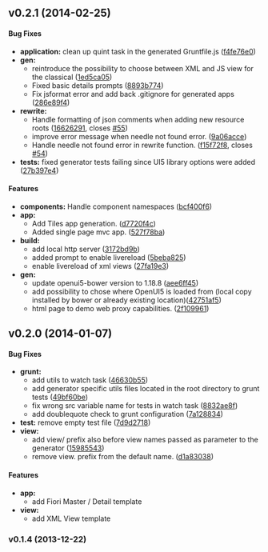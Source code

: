 <a name="v0.2.1"></a>
## v0.2.1 (2014-02-25)


#### Bug Fixes

* **application:** clean up quint task in the generated Gruntfile.js ([f4fe76e0](http://github.com/saschakiefer/generator-openui5/commit/f4fe76e0d18b7462fe26a1cef2d6d405411fda97))
* **gen:**
    * reintroduce the possibility to choose between XML and JS view for the classical  ([1ed5ca05](http://github.com/saschakiefer/generator-openui5/commit/1ed5ca05dd567dc05f04fbe971656d5aa9b977be))
    * Fixed basic details prompts ([8893b774](http://github.com/saschakiefer/generator-openui5/commit/8893b7742e3888ca7d99aff8504274ad2742379b))
    * Fix jsformat error and add back .gitignore for generated apps ([286e89f4](http://github.com/saschakiefer/generator-openui5/commit/286e89f40e29a707cb227796567badf0b81eb0f1))
* **rewrite:**
    * Handle formatting of json comments when adding new resource roots ([16626291](http://github.com/saschakiefer/generator-openui5/commit/16626291c5b1638406aaf2d6ecc6ee82b9334538), closes [#55](http://github.com/saschakiefer/generator-openui5/issues/55))
    * improve error message when needle not found error. ([9a06acce](http://github.com/saschakiefer/generator-openui5/commit/9a06acce39d7469feeac0b2807e80ce09e09f3aa))
    * Handle needle not found error in rewrite function. ([f15f72f8](http://github.com/saschakiefer/generator-openui5/commit/f15f72f84784b7f5a6847d05ccb23c1cb9354058), closes [#54](http://github.com/saschakiefer/generator-openui5/issues/54))
* **tests:** fixed generator tests failing since UI5 library options were added ([27b397e4](http://github.com/saschakiefer/generator-openui5/commit/27b397e40210a9144c337c3c790cdcd9153ffe5a))


#### Features


* **components:** Handle component namespaces ([bcf400f6](http://github.com/saschakiefer/generator-openui5/commit/bcf400f6e115ec0c00d7ce54c4a8575a29a29eef))
* **app:** 
    * Add Tiles app generation. ([d7720f4c](http://github.com/saschakiefer/generator-openui5/commit/d7720f4c405a059af0d20bd705ca4f90fac43bef))
    * Added single page mvc app. ([527f78ba](http://github.com/saschakiefer/generator-openui5/commit/527f78ba62bb9c63f61d952c79bbbb00ae206486))
* **build:**
    * add local http server ([3172bd9b](http://github.com/saschakiefer/generator-openui5/commit/3172bd9b02e3a0afc14b9883e6d0266197df0e2d))
    * added prompt to enable livereload ([5beba825](http://github.com/saschakiefer/generator-openui5/commit/5beba825589a9a7b5df219e08c3de4eb4f996378))
    * enable livereload of xml views ([27fa19e3](http://github.com/saschakiefer/generator-openui5/commit/27fa19e3258416dc3e1ec55e1f232e66b30249c1))
* **gen:**
    * update openui5-bower version to 1.18.8 ([aee6ff45](http://github.com/saschakiefer/generator-openui5/commit/aee6ff4546a08db54ff158a646cd03e38b88c0dc))
    * add possibility to chose where OpenUI5 is loaded from (local copy installed by bower or already existing location)([42751af5](http://github.com/saschakiefer/generator-openui5/commit/742751af5d765a31bc42d800ba08ed8f962ac465))
    * html page to demo web proxy capabilities. ([2f109961](http://github.com/saschakiefer/generator-openui5/commit/2f109961ec84a400481d359155cdeaa08509210a))


<a name="v0.2.0"></a>
## v0.2.0 (2014-01-07)


#### Bug Fixes

* **grunt:**
  * add utils to watch task ([46630b55](http://github.com/saschakiefer/generator-openui5/commit/46630b55edca83602c9efe599203304b3313a21b))
  * add generator specific utils files located in the root directory to grunt tests ([49bf60be](http://github.com/saschakiefer/generator-openui5/commit/49bf60bec4e9b5335611cee1e89c658bc13a232b))
  * fix wrong src variable name for tests in watch task ([8832ae8f](http://github.com/saschakiefer/generator-openui5/commit/8832ae8f25c8bea8ce89929f0c94aa3919e34ff9))
  * add doublequote check to grunt configuration ([7a128834](http://github.com/saschakiefer/generator-openui5/commit/7a12883410aa019051e7e12f4ba87e475eb813ee))
* **test:** remove empty test file ([7d9d2718](http://github.com/saschakiefer/generator-openui5/commit/7d9d271804095ca6787036b378101869e1e6e160))
* **view:**
  * add view/ prefix also before view names passed as parameter to the generator ([15985543](http://github.com/saschakiefer/generator-openui5/commit/1598554391f2eaed8944d55508be2a08e2a79341))
  * remove view. prefix from the default name. ([d1a83038](http://github.com/saschakiefer/generator-openui5/commit/d1a83038b52c048bada8afc03da68ead46236a8a))

#### Features

* **app:** 
  * add Fiori Master / Detail template
* **view:**
  * add XML View template

<a name="v0.1.4"></a>
### v0.1.4 (2013-12-22)

